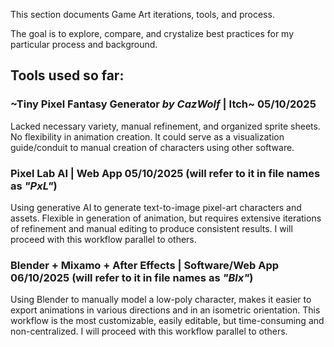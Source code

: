 This section documents Game Art iterations, tools, and process.

The goal is to explore, compare, and crystalize best practices for my particular process and background.

## Tools used so far:

### ~Tiny Pixel Fantasy Generator *by CazWolf* | Itch~ 05/10/2025

Lacked necessary variety, manual refinement, and organized sprite sheets. No flexibility in animation creation. It could serve as a visualization guide/conduit to manual creation of characters using other software.

### Pixel Lab AI | Web App 05/10/2025 (will refer to it in file names as *"PxL"*)

Using generative AI to generate text-to-image pixel-art characters and assets. Flexible in generation of animation, but requires extensive iterations of refinement and manual editing to produce consistent results. I will proceed with this workflow parallel to others.

### Blender + Mixamo + After Effects | Software/Web App 06/10/2025 (will refer to it in file names as *"Blx"*)

Using Blender to manually model a low-poly character, makes it easier to export animations in various directions and in an isometric orientation. This workflow is the most customizable, easily editable, but time-consuming and non-centralized. I will proceed with this workflow parallel to others.
